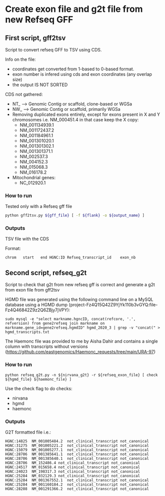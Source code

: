 # Create exon file and g2t file from new Refseq GFF

## First script, gff2tsv

Script to convert refseq GFF to TSV using CDS.

Info on the file:

- coordinates get converted from 1-based to 0-based format.
- exon number is infered using cds and exon coordinates (any overlap size)
- the output IS NOT SORTED

CDS not gathered:

- NT_ --> Genomic Contig or scaffold, clone-based or WGSa
- NW_ --> Genomic Contig or scaffold, primarily WGSa
- Removing duplicated exons entirely, except for exons present in X and Y chromosomes i.e. NM_000451.4 in that case keep the X copy:
  - NM_001134939.1
  - NM_001172437.2
  - NM_001184961.1
  - NM_001301020.1
  - NM_001301302.1
  - NM_001301371.1
  - NM_002537.3
  - NM_004152.3
  - NM_015068.3
  - NM_016178.2
- Mitochondrial genes:
  - NC_012920.1

### How to run

Tested only with a Refseq gff file

```bash
python gff2tsv.py ${gff_file} [ -f ${flank} -o ${output_name} ]
```

### Outputs

TSV file with the CDS

Format:

```tsv
chrom   start   end HGNC:ID Refseq_transcript_id    exon_nb
```

## Second script, refseq_g2t

Script to check that g2t from new refseq gff is correct and generate a g2t from exon file from gff2tsv

HGMD file was generated using the following command line on a MySQL database using a HGMD dump (project-Fz4Q15Q42Z9YjYk110b3vGYQ:file-Fz4Q46842Z9z2Q6ZBjy7jVPY):

```shell
sudo mysql -e "select markname.hgncID, concat(refcore, '.', refversion) from gene2refseq join markname on markname.gene_id=gene2refseq.hgmdID" hgmd_2020_3 | grep -v "concat(" > hgmd_transcripts.txt
```

The Haemonc file was provided to me by Aisha Dahir and contains a single column with transcripts without versions (https://github.com/eastgenomics/Haemonc_requests/tree/main/URA-97)

### How to run

```shell
python refseq_g2t.py -n ${nirvana_g2t} -r ${refseq_exon_file} [ check ${hgmd_file} ${haemonc_file} ]
```

Use the check flag to do checks:

- nirvana
- hgmd
- haemonc

### Outputs

G2T formatted file i.e.:

```tsv
HGNC:14825  NM_001005484.2  not_clinical_transcript not_canonical
HGNC:31275  NM_001005221.2  not_clinical_transcript not_canonical
HGNC:15079  NM_001005277.1  not_clinical_transcript not_canonical
HGNC:28706  NM_001385641.1  not_clinical_transcript not_canonical
HGNC:28706  NM_001385640.1  not_clinical_transcript not_canonical
HGNC:28706  NM_152486.4 not_clinical_transcript not_canonical
HGNC:24517  NM_015658.4 not_clinical_transcript not_canonical
HGNC:24023  NM_198317.3 not_clinical_transcript not_canonical
HGNC:25284  NM_032129.3 not_clinical_transcript not_canonical
HGNC:25284  NM_001367552.1  not_clinical_transcript not_canonical
HGNC:25284  NM_001160184.2  not_clinical_transcript not_canonical
HGNC:28208  NM_001291366.2  not_clinical_transcript not_canonical
```
